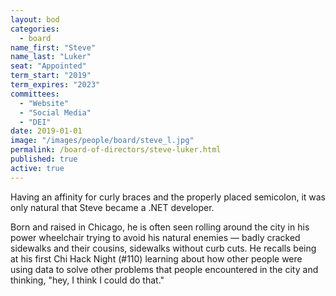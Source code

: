 ```yaml
---
layout: bod
categories: 
  - board
name_first: "Steve"
name_last: "Luker"
seat: "Appointed"
term_start: "2019"
term_expires: "2023"
committees:
  - "Website"
  - "Social Media"
  - "DEI"
date: 2019-01-01
image: "/images/people/board/steve_l.jpg"
permalink: /board-of-directors/steve-luker.html
published: true
active: true
---
```


Having an affinity for curly braces and the properly placed semicolon, it was only natural that Steve became a .NET developer.

Born and raised in Chicago, he is often seen rolling around the city in his power wheelchair trying to avoid his natural enemies — badly cracked sidewalks and their cousins, sidewalks without curb cuts. He recalls being at his first Chi Hack Night (#110) learning about how other people were using data to solve other problems that people encountered in the city and thinking, "hey, I think I could do that."